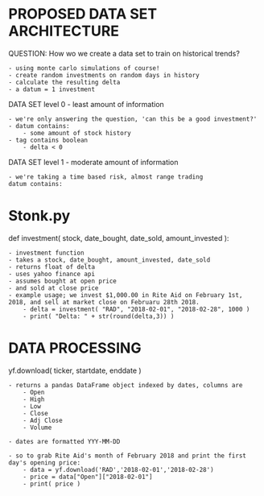 # PROPOSED DATA SET ARCHITECTURE

QUESTION: How wo we create a data set to train on historical trends?

	- using monte carlo simulations of course!
	- create random investments on random days in history
	- calculate the resulting delta
	- a datum = 1 investment

DATA SET level 0 - least amount of information

	- we're only answering the question, 'can this be a good investment?'
	- datum contains:
		- some amount of stock history
	- tag contains boolean
		- delta < 0

DATA SET level 1 - moderate amount of information

	- we're taking a time based risk, almost range trading
	datum contains:

# Stonk.py

def investment( stock, date_bought, date_sold, amount_invested ):

	- investment function
	- takes a stock, date_bought, amount_invested, date_sold
	- returns float of delta
	- uses yahoo finance api
	- assumes bought at open price
	- and sold at close price
	- example usage; we invest $1,000.00 in Rite Aid on February 1st, 2018, and sell at market close on Februaru 28th 2018.
		- delta = investment( "RAD", "2018-02-01", "2018-02-28", 1000 )
		- print( "Delta: " + str(round(delta,3)) )

# DATA PROCESSING

yf.download( ticker, startdate, enddate )

	- returns a pandas DataFrame object indexed by dates, columns are
		- Open
		- High
		- Low
		- Close
		- Adj Close
		- Volume

	- dates are formatted YYY-MM-DD

	- so to grab Rite Aid's month of February 2018 and print the first day's opening price:
		- data = yf.download('RAD','2018-02-01','2018-02-28')
		- price = data["Open"]["2018-02-01"]
		- print( price )
